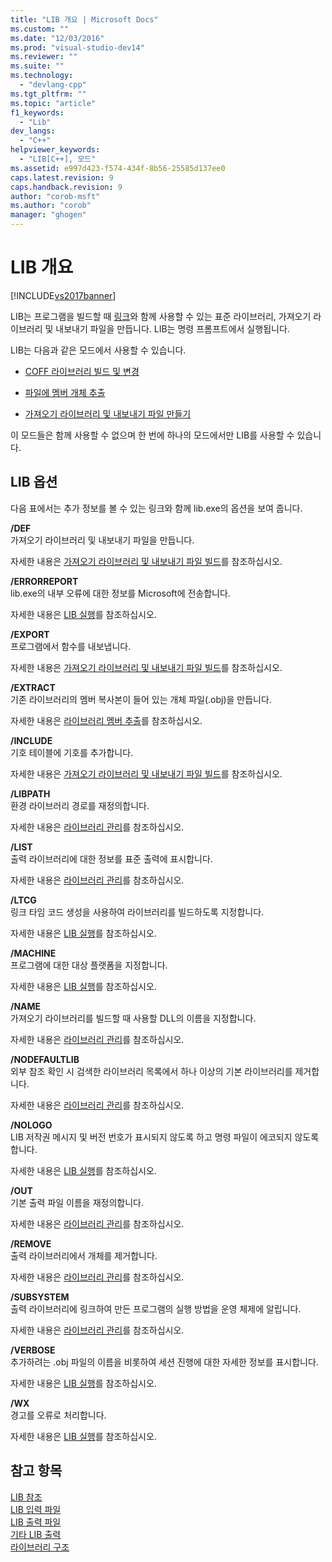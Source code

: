 ```yaml
---
title: "LIB 개요 | Microsoft Docs"
ms.custom: ""
ms.date: "12/03/2016"
ms.prod: "visual-studio-dev14"
ms.reviewer: ""
ms.suite: ""
ms.technology: 
  - "devlang-cpp"
ms.tgt_pltfrm: ""
ms.topic: "article"
f1_keywords: 
  - "Lib"
dev_langs: 
  - "C++"
helpviewer_keywords: 
  - "LIB[C++], 모드"
ms.assetid: e997d423-f574-434f-8b56-25585d137ee0
caps.latest.revision: 9
caps.handback.revision: 9
author: "corob-msft"
ms.author: "corob"
manager: "ghogen"
---
```

# LIB 개요
[!INCLUDE[vs2017banner](../../assembler/inline/includes/vs2017banner.md)]

LIB는 프로그램을 빌드할 때 [링크](../../build/reference/linker-options.md)와 함께 사용할 수 있는 표준 라이브러리, 가져오기 라이브러리 및 내보내기 파일을 만듭니다.  LIB는 명령 프롬프트에서 실행됩니다.  
  
 LIB는 다음과 같은 모드에서 사용할 수 있습니다.  
  
-   [COFF 라이브러리 빌드 및 변경](../../build/reference/managing-a-library.md)  
  
-   [파일에 멤버 개체 추출](../../build/reference/extracting-a-library-member.md)  
  
-   [가져오기 라이브러리 및 내보내기 파일 만들기](../../build/reference/working-with-import-libraries-and-export-files.md)  
  
 이 모드들은 함께 사용할 수 없으며 한 번에 하나의 모드에서만 LIB를 사용할 수 있습니다.  
  
## LIB 옵션  
 다음 표에서는 추가 정보를 볼 수 있는 링크와 함께 lib.exe의 옵션을 보여 줍니다.  
  
 **\/DEF**  
 가져오기 라이브러리 및 내보내기 파일을 만듭니다.  
  
 자세한 내용은 [가져오기 라이브러리 및 내보내기 파일 빌드](../../build/reference/building-an-import-library-and-export-file.md)를 참조하십시오.  
  
 **\/ERRORREPORT**  
 lib.exe의 내부 오류에 대한 정보를 Microsoft에 전송합니다.  
  
 자세한 내용은 [LIB 실행](../../build/reference/running-lib.md)를 참조하십시오.  
  
 **\/EXPORT**  
 프로그램에서 함수를 내보냅니다.  
  
 자세한 내용은 [가져오기 라이브러리 및 내보내기 파일 빌드](../../build/reference/building-an-import-library-and-export-file.md)를 참조하십시오.  
  
 **\/EXTRACT**  
 기존 라이브러리의 멤버 복사본이 들어 있는 개체 파일\(.obj\)을 만듭니다.  
  
 자세한 내용은 [라이브러리 멤버 추출](../../build/reference/extracting-a-library-member.md)를 참조하십시오.  
  
 **\/INCLUDE**  
 기호 테이블에 기호를 추가합니다.  
  
 자세한 내용은 [가져오기 라이브러리 및 내보내기 파일 빌드](../../build/reference/building-an-import-library-and-export-file.md)를 참조하십시오.  
  
 **\/LIBPATH**  
 환경 라이브러리 경로를 재정의합니다.  
  
 자세한 내용은 [라이브러리 관리](../../build/reference/managing-a-library.md)를 참조하십시오.  
  
 **\/LIST**  
 출력 라이브러리에 대한 정보를 표준 출력에 표시합니다.  
  
 자세한 내용은 [라이브러리 관리](../../build/reference/managing-a-library.md)를 참조하십시오.  
  
 **\/LTCG**  
 링크 타임 코드 생성을 사용하여 라이브러리를 빌드하도록 지정합니다.  
  
 자세한 내용은 [LIB 실행](../../build/reference/running-lib.md)를 참조하십시오.  
  
 **\/MACHINE**  
 프로그램에 대한 대상 플랫폼을 지정합니다.  
  
 자세한 내용은 [LIB 실행](../../build/reference/running-lib.md)를 참조하십시오.  
  
 **\/NAME**  
 가져오기 라이브러리를 빌드할 때 사용할 DLL의 이름을 지정합니다.  
  
 자세한 내용은 [라이브러리 관리](../../build/reference/managing-a-library.md)를 참조하십시오.  
  
 **\/NODEFAULTLIB**  
 외부 참조 확인 시 검색한 라이브러리 목록에서 하나 이상의 기본 라이브러리를 제거합니다.  
  
 자세한 내용은 [라이브러리 관리](../../build/reference/managing-a-library.md)를 참조하십시오.  
  
 **\/NOLOGO**  
 LIB 저작권 메시지 및 버전 번호가 표시되지 않도록 하고 명령 파일이 에코되지 않도록 합니다.  
  
 자세한 내용은 [LIB 실행](../../build/reference/running-lib.md)를 참조하십시오.  
  
 **\/OUT**  
 기본 출력 파일 이름을 재정의합니다.  
  
 자세한 내용은 [라이브러리 관리](../../build/reference/managing-a-library.md)를 참조하십시오.  
  
 **\/REMOVE**  
 출력 라이브러리에서 개체를 제거합니다.  
  
 자세한 내용은 [라이브러리 관리](../../build/reference/managing-a-library.md)를 참조하십시오.  
  
 **\/SUBSYSTEM**  
 출력 라이브러리에 링크하여 만든 프로그램의 실행 방법을 운영 체제에 알립니다.  
  
 자세한 내용은 [라이브러리 관리](../../build/reference/managing-a-library.md)를 참조하십시오.  
  
 **\/VERBOSE**  
 추가하려는 .obj 파일의 이름을 비롯하여 세션 진행에 대한 자세한 정보를 표시합니다.  
  
 자세한 내용은 [LIB 실행](../../build/reference/running-lib.md)를 참조하십시오.  
  
 **\/WX**  
 경고를 오류로 처리합니다.  
  
 자세한 내용은 [LIB 실행](../../build/reference/running-lib.md)를 참조하십시오.  
  
## 참고 항목  
 [LIB 참조](../../build/reference/lib-reference.md)   
 [LIB 입력 파일](../../build/reference/lib-input-files.md)   
 [LIB 출력 파일](../../build/reference/lib-output-files.md)   
 [기타 LIB 출력](../../build/reference/other-lib-output.md)   
 [라이브러리 구조](../../build/reference/structure-of-a-library.md)